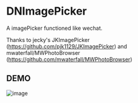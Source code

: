 # DNImagePicker
A imagePicker functioned like wechat.

Thanks to jecky's JKImagePicker (https://github.com/pjk1129/JKImagePicker) 
and mwaterfall/MWPhotoBrowser (https://github.com/mwaterfall/MWPhotoBrowser)

## DEMO
   ![image](https://github.com/DennisXiaoDing/DNImagePicker/blob/master/Screenshots/Untitled.gif)